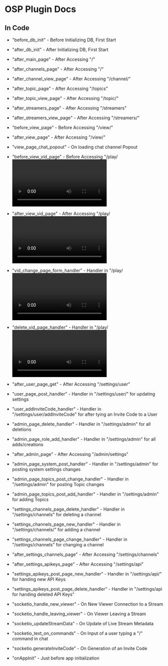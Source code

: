 # OSP Plugin Docs

## In Code

* "before_db_init" - Before Initializing DB, First Start
* "after_db_init" - After Initializing DB, First Start

* "after_main_page" - After Accessing "/"
* "after_channels_page" - After Accessing "/"
* "after_channel_view_page" - After Accessing "/channel/<channel ID>"
* "after_topic_page" - After Accessing "/topics"
* "after_topic_view_page" - After Accessing "/topic/<topic ID>"
* "after_streamers_page" - After Accessing "/streamers"
* "after_streamers_view_page" - After Accessing "/streamers/<User ID>"
* "before_view_page" - Before Accessing "/view/<Channel ID>"
* "after_view_page" - After Accessing "/view/<Channel ID>"
* "view_page_chat_popout" - On loading chat channel Popout
* "before_view_vid_page" - Before Accessing "/play/<Video ID>"
* "after_view_vid_page" - After Accessing "/play/<Video ID>"
* "vid_change_page_form_handler" - Handler in "/play/<Video ID>/change" for changing Video Metadata
* "delete_vid_page_handler" - Handler in "/play/<Video ID>/delete' for deleting recorded Videos
* "after_user_page_get" - After Accessing "/settings/user"
* "user_page_post_handler" - Handler in "/settings/user/" for updating settings
* "user_addInviteCode_handler" - Handler in "/settings/user/addInviteCode" for after tying an Invite Code to a User
* "admin_page_delete_handler" - Handler in "/settings/admin" for all deletions
* "admin_page_role_add_handler" - Handler in "/settings/admin" for all adds/creations
* "after_admin_page" - After Accessing "/admin/settings"
* "admin_page_system_post_handler" - Handler in "/settings/admin" for posting system settings changes
* "admin_page_topics_post_change_handler" - Handler in "/settings/admin" for posting Topic changes
* "admin_page_topics_post_add_handler" - Handler in "/settings/admin" for adding Topics
* "settings_channels_page_delete_handler" - Handler in "/settings/channels" for deleting a channel
* "settings_channels_page_new_handler" - Handler in "/settings/channels/" for adding a channel
* "settings_channels_page_change_handler" - Handler in "/settings/channels" for changing a channel
* "after_settings_channels_page" - After Accessing "/settings/channels"
* "after_settings_apikeys_page" - After Accessing "/settings/api"
* "settings_apikeys_post_page_new_handler" - Handler in "/settings/api/" for handing new API Keys
* "settings_apikeys_post_page_delete_handler" - Handler in "/settings/api for handing deleted API Keys"
* "socketio_handle_new_viewer" - On New Viewer Connection to a Stream
* "socketio_handle_leaving_viewer" - On Viewer Leaving a Stream
* "socketio_updateStreamData" - On Update of Live Stream Metadata
* "socketio_text_on_commands" - On Input of a user typing a "/" command in chat
* "socketio.generateInviteCode" - On Generation of an Invite Code
* "onAppInit" - Just before app initialization
